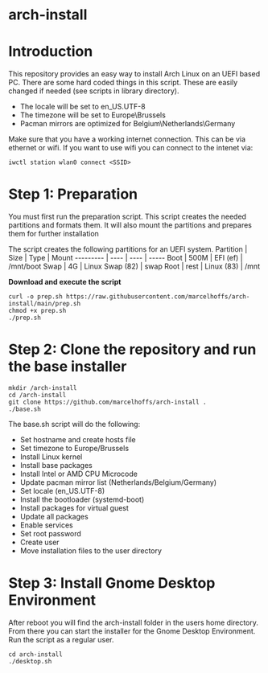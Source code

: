 # arch-install

# Introduction
This repository provides an easy way to install Arch Linux on an UEFI based PC. There are some hard coded things in this script. These are easily changed if needed (see scripts in library directory).
- The locale will be set to en_US.UTF-8
- The timezone will be set to Europe\Brussels
- Pacman mirrors are optimized for Belgium\Netherlands\Germany

Make sure that you have a working internet connection. This can be via ethernet or wifi. If you want to use wifi you can connect to the intenet via:
```
iwctl station wlan0 connect <SSID>
```

# Step 1: Preparation
You must first run the preparation script. This script creates the needed partitions and formats them.
It will also mount the partitions and prepares them for further installation

The script creates the following partitions for an UEFI system.
Partition | Size | Type | Mount
--------- | ---- | ---- | -----
Boot | 500M | EFI (ef) | /mnt/boot
Swap | 4G | Linux Swap (82) | swap
Root | rest | Linux (83) | /mnt

**Download and execute the script**
```
curl -o prep.sh https://raw.githubusercontent.com/marcelhoffs/arch-install/main/prep.sh
chmod +x prep.sh
./prep.sh
```

# Step 2: Clone the repository and run the base installer
```
mkdir /arch-install
cd /arch-install
git clone https://github.com/marcelhoffs/arch-install .
./base.sh
```
The base.sh script will do the following:
- Set hostname and create hosts file
- Set timezone to Europe/Brussels
- Install Linux kernel
- Install base packages
- Install Intel or AMD CPU Microcode
- Update pacman mirror list (Netherlands/Belgium/Germany)
- Set locale (en_US.UTF-8)
- Install the bootloader (systemd-boot)
- Install packages for virtual guest
- Update all packages
- Enable services
- Set root password
- Create user
- Move installation files to the user directory

# Step 3: Install Gnome Desktop Environment
After reboot you will find the arch-install folder in the users home directory.
From there you can start the installer for the Gnome Desktop Environment. Run the script as a regular user.
```
cd arch-install
./desktop.sh
```